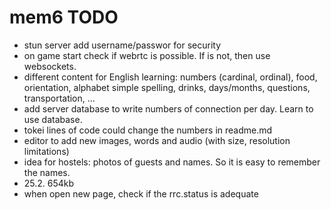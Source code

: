 # mem6 TODO

- stun server add username/passwor for security
- on game start check if webrtc is possible. If is not, then use websockets.
- different content for English learning: numbers (cardinal, ordinal), food, orientation, alphabet simple spelling, drinks, days/months, questions, transportation, ...  
- add server database to write numbers of connection per day. Learn to use database.
- tokei lines of code could change the numbers in readme.md  
- editor to add new images, words and audio (with size, resolution limitations)  
- idea for hostels: photos of guests and names. So it is easy to remember the names.  
- 25.2. 654kb
- when open new page, check if the rrc.status is adequate

